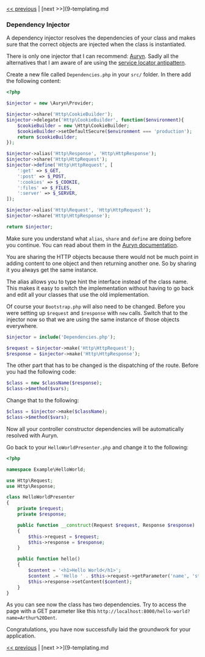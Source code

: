 [<< previous](7-inversion-of-control.md) | [next >>](9-templating.md

### Dependency Injector

A dependency injector resolves the dependencies of your class and makes sure that the correct objects are injected when the class is instantiated.

There is only one injector that I can recommend: [Auryn](https://github.com/rdlowrey/Auryn). Sadly all the alternatives that I am aware of are using the [service locator antipattern](http://blog.ploeh.dk/2010/02/03/ServiceLocatorisanAnti-Pattern/).

Create a new file called `Dependencies.php` in your `src/` folder. In there add the following content:

```php
<?php

$injector = new \Auryn\Provider;

$injector->share('Http\CookieBuilder');
$injector->delegate('Http\CookieBuilder', function($environment){
    $cookieBuilder = new \Http\CookieBuilder;
    $cookieBuilder->setDefaultSecure($environment === 'production');
    return $cookieBuilder;
});

$injector->alias('Http\Response', 'Http\HttpResponse');
$injector->share('Http\HttpRequest');
$injector->define('Http\HttpRequest', [
    ':get' => $_GET,
    ':post' => $_POST,
    ':cookies' => $_COOKIE,
    ':files' => $_FILES,
    ':server' => $_SERVER,
]);

$injector->alias('Http\Request', 'Http\HttpRequest');
$injector->share('Http\HttpResponse');

return $injector;
```

Make sure you understand what `alias`, `share` and `define` are doing before you continue. You can read about them in the [Auryn documentation](https://github.com/rdlowrey/Auryn).

You are sharing the HTTP objects because there would not be much point in adding content to one object and then returning another one. So by sharing it you always get the same instance.

The alias allows you to type hint the interface instead of the class name. This makes it easy to switch the implementation without having to go back and edit all your classes that use the old implementation.

Of course your `Bootstrap.php` will also need to be changed. Before you were setting up `$request` and `$response` with `new` calls. Switch that to the injector now so that we are using the same instance of those objects everywhere.

```php
$injector = include('Dependencies.php');

$request = $injector->make('Http\HttpRequest');
$response = $injector->make('Http\HttpResponse');
```

The other part that has to be changed is the dispatching of the route. Before you had the following code:

```php
$class = new $className($response);
$class->$method($vars);
```

Change that to the following:

```php
$class = $injector->make($className);
$class->$method($vars);
```

Now all your controller constructor dependencies will be automatically resolved with Auryn.

Go back to your `HelloWorldPresenter.php` and change it to the following:

```php
<?php

namespace Example\HelloWorld;

use Http\Request;
use Http\Response;

class HelloWorldPresenter
{
    private $request;
    private $response;

    public function __construct(Request $request, Response $response)
    {
        $this->request = $request;
        $this->response = $response;
    }

    public function hello()
    {
        $content = '<h1>Hello World</h1>';
        $content .= 'Hello ' . $this->request->getParameter('name', 'stranger');
        $this->response->setContent($content);
    }
}
```

As you can see now the class has two dependencies. Try to access the page with a GET parameter like this `http://localhost:8000/hello-world?name=Arthur%20Dent`.

Congratulations, you have now successfully laid the groundwork for your application. 

[<< previous](7-inversion-of-control.md) | [next >>](9-templating.md